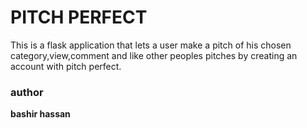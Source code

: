 # PITCH PERFECT
This is a flask application that lets a user make a pitch of his chosen category,view,comment and like other peoples pitches by creating an account with pitch perfect.
### author
**bashir hassan**
